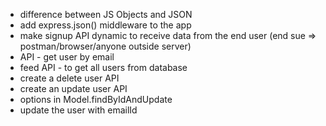 - difference between JS Objects and JSON
- add express.json() middleware to the app
- make signup API dynamic to receive data from the end user (end sue => postman/browser/anyone outside server)
- API - get user by email
- feed API - to get all users from database
- create a delete user API
- create an update user API
- options in Model.findByIdAndUpdate
- update the user with emailId